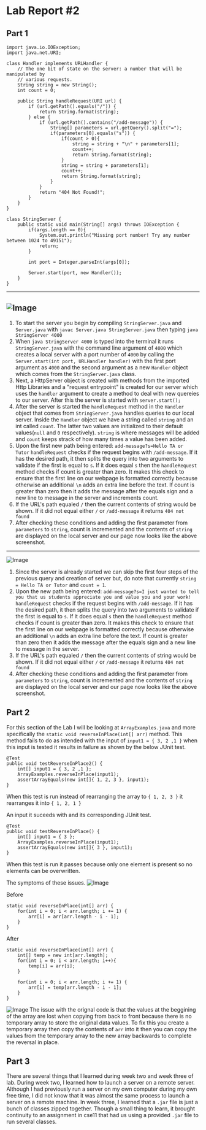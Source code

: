 # Lab Report #2

## Part 1
```
import java.io.IOException;
import java.net.URI;

class Handler implements URLHandler {
    // The one bit of state on the server: a number that will be manipulated by
    // various requests.
    String string = new String();
    int count = 0;

    public String handleRequest(URI url) {
        if (url.getPath().equals("/")) {
            return String.format(string);
        } else {
            if (url.getPath().contains("/add-message")) {
                String[] parameters = url.getQuery().split("=");
                if(parameters[0].equals("s")) {
                    if(count > 0){
                        string = string + "\n" + parameters[1];
                        count++;
                        return String.format(string);
                    }
                    string = string + parameters[1];
                    count++;
                    return String.format(string);
                }
            }
            return "404 Not Found!";
        }
    }
}

class StringServer {
    public static void main(String[] args) throws IOException {
        if(args.length == 0){
            System.out.println("Missing port number! Try any number between 1024 to 49151");
            return;
        }

        int port = Integer.parseInt(args[0]);

        Server.start(port, new Handler());
    }
}
```
---
![Image](https://edtheegghead.github.io/cse15l-lab-reports/Screenshot%202023-01-30%20at%201.33.26%20PM.png)
---
 1. To start the server you begin by compiling `StringServer.java` and `Server.java` with `javac Server.java StringServer.java` then typing `java StringServer 4000`
 2. When `java StringServer 4000` is typed into the terminal it runs `StringServer.java` with the command line argument of `4000` which creates a local server with a port number of `4000` by calling the `Server.start(int port, URLHandler handler)` with the first port argument as `4000` and the second argument as a new `Handler` object which comes from the `StringServer.java` class.
 3. Next, a HttpServer object is created with methods from the imported Http Libraries and a "request entrypoint" is created for our server which uses the `handler` argument to create a method to deal with new quereies to our server. After this the server is started with `server.start();`
 4. After the server is started the `handleRequest` method in the `Handler` object that comes from `StringServer.java` handles queries to our local server. Inside the `Handler` object we have a string called `string` and an int called `count`. The latter two values are initialized to their default values(`null` and `0` respectively). `string` is where messages will be added and `count` keeps strack of how many times a value has been added.
 5. Upon the first new path being entered: `add-message?s=Hello TA or Tutor` `handleRequest` checks if the request begins with `/add-message`. If it has the desired path, it then splits the query into two arguments to validate if the first is equal to `s`. If it does equal `s` then the `handleRequest` method checks if count is greater than zero. It makes this check to ensure that the first line on our webpage is formatted correctly because otherwise an additional `\n` adds an extra line before the text. If count is greater than zero then it adds the message after the equals sign and a new line to message in the server and increments count.
 6. If the URL's path equaled `/` then the current contents of string would be shown. If it did not equal either `/` or `/add-message` it returns `404 not found`
 7. After checking these conditions and adding the first parameter from `parameters` to `string`, count is incremented and the contents of `string` are displayed on the local server and our page now looks like the above screenshot.
 ---
![Image](https://edtheegghead.github.io/cse15l-lab-reports/Screenshot%202023-01-30%20at%201.34.25%20PM.png)
 1. Since the server is already started we can skip the first four steps of the previous query and creation of server but, do note that currently `string = Hello TA or Tutor` and `count = 1`.
 2. Upon the new path being entered: `add-message?s=I just wanted to tell you that us students appreciate you and value you and your work!` `handleRequest` checks if the request begins with `/add-message`. If it has the desired path, it then splits the query into two arguments to validate if the first is equal to `s`. If it does equal `s` then the `handleRequest` method checks if count is greater than zero. It makes this check to ensure that the first line on our webpage is formatted correctly because otherwise an additional `\n` adds an extra line before the text. If count is greater than zero then it adds the message after the equals sign and a new line to message in the server.
 3. If the URL's path equaled `/` then the current contents of string would be shown. If it did not equal either `/` or `/add-message` it returns `404 not found`
 4. After checking these conditions and adding the first parameter from `parameters` to `string`, count is incremented and the contents of `string` are displayed on the local server and our page now looks like the above screenshot.

## Part 2
For this section of the Lab I will be looking at `ArrayExamples.java` and more specifically the `static void reverseInPlace(int[] arr)` method. This method fails to do as intended with the input of `input1 = { 3, 2 ,1 }` when this input is tested it results in failure as shown by the below JUnit test.
```
@Test
public void testReverseInPlace2() {
    int[] input1 = { 3, 2 ,1 };
    ArrayExamples.reverseInPlace(input1);
    assertArrayEquals(new int[]{ 1, 2, 3 }, input1);
}
```
When this test is run instead of rearranging the array to `{ 1, 2, 3 }` it rearranges it into `{ 1, 2, 1 }`

An input it suceeds with and its corresponding JUnit test.
```
@Test 
public void testReverseInPlace() {
    int[] input1 = { 3 };
    ArrayExamples.reverseInPlace(input1);
    assertArrayEquals(new int[]{ 3 }, input1);
}
```
When this test is run it passes because only one element is present so no elements can be overwritten.

The symptoms of these issues.
![Image](https://edtheegghead.github.io/cse15l-lab-reports/Screenshot%202023-01-30%20at%203.04.48%20PM.png)

Before
```
static void reverseInPlace(int[] arr) {
    for(int i = 0; i < arr.length; i += 1) {
        arr[i] = arr[arr.length - i - 1];
    }
}
```
After
```
static void reverseInPlace(int[] arr) {
    int[] temp = new int[arr.length];
    for(int i = 0; i < arr.length; i++){
        temp[i] = arr[i];
    }

    for(int i = 0; i < arr.length; i += 1) {
        arr[i] = temp[arr.length - i - 1];
    }
}
```
![Image](https://edtheegghead.github.io/cse15l-lab-reports/Screenshot%202023-01-30%20at%203.07.20%20PM.png)
The issue with the orignal code is that the values at the beggining of the array are lost when copying from back to front because there is no temporary array to store the original data values. To fix this you create a temporary array then copy the contents of `arr` into it then you can copy the values from the temporary array to the new array backwards to complete the reversal in place.
## Part 3
  There are several things that I learned during week two and week three of lab. During week two, I learned how to launch a server on a remote server. Although I had previously run a server on my own computer during my own free time, I did not know that it was almost the same process to launch a server on a remote machine. In week three, I learned that a `.jar` file is just a bunch of classes zipped together. Though a small thing to learn, it brought continuity to an assignment in cse11 that had us using a provided `.jar` file to run several classes.
